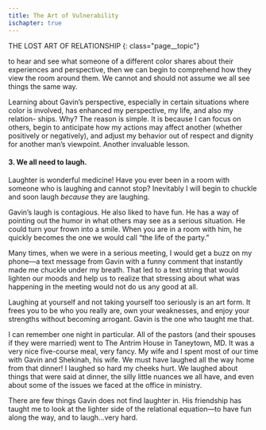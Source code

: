 ```yaml
---
title: The Art of Vulnerability
ischapter: true
---
```

THE LOST ART OF RELATIONSHIP
{: class="page__topic"}

to hear and see what someone of a different color shares about their experiences
and perspective, then we can begin to comprehend how they view the room
around them. We cannot and should not assume we all see things the same way.

Learning about Gavin’s perspective, especially in certain situations where
color is involved, has enhanced my perspective, my life, and also my relation-
ships. Why? The reason is simple. It is because I can focus on others, begin to
anticipate how my actions may affect another (whether positively or negatively),
and adjust my behavior out of respect and dignity for another man’s viewpoint.
Another invaluable lesson.

#### 3. We all need to laugh.

Laughter is wonderful medicine! Have you ever been in a room with
someone who is laughing and cannot stop? Inevitably I will begin to chuckle
and soon laugh _because_ they are laughing.

Gavin’s laugh is contagious. He also liked to have fun. He has a way of
pointing out the humor in what others may see as a serious situation. He could
turn your frown into a smile. When you are in a room with him, he quickly
becomes the one we would call “the life of the party.”

Many times, when we were in a serious meeting, I would get a buzz on my
phone—a text message from Gavin with a funny comment that instantly made
me chuckle under my breath. That led to a text string that would lighten our
moods and help us to realize that stressing about what was happening in the
meeting would not do us any good at all.

Laughing at yourself and not taking yourself too seriously is an art form.
It frees you to be who you really are, own your weaknesses, and enjoy your
strengths without becoming arrogant. Gavin is the one who taught me that.

I can remember one night in particular. All of the pastors (and their spouses
if they were married) went to The Antrim House in Taneytown, MD. It was a
very nice five-course meal, very fancy. My wife and I spent most of our time with
Gavin and Shekinah, his wife. We must have laughed all the way home from that
dinner! I laughed so hard my cheeks hurt. We laughed about things that were
said at dinner, the silly little nuances we all have, and even about some of the
issues we faced at the office in ministry.

There are few things Gavin does not find laughter in. His friendship has
taught me to look at the lighter side of the relational equation—to have fun
along the way, and to laugh...very hard.